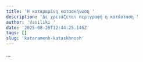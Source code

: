 ```yaml
---
title: 'Η καταραμένη κατασκήνωση '
description: 'Δε χρειάζεται περιγραφή η κατάσταση '
author: 'Vasiliki '
date: '2025-08-20T12:44:25.146Z'
tags: []
slug: 'kataramenh-kataskhnosh'
---
```

...
